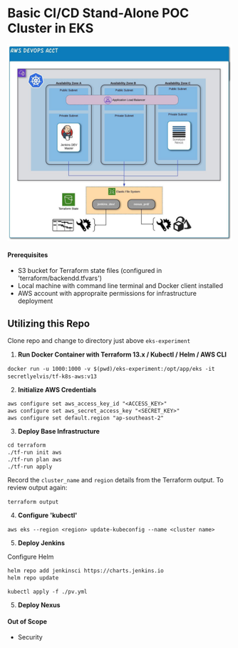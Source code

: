 # **Basic CI/CD Stand-Alone POC Cluster in EKS**

![Overview diagram](./images/Overview.jpeg)

#### Prerequisites
- S3 bucket for Terraform state files (configured in 'terraform/backendd.tfvars')
- Local machine with command line terminal and Docker client installed
- AWS account with appropraite permissions for infrastructure deployment
## **Utilizing this Repo**
Clone repo and change to directory just above `eks-experiment`
1. **Run Docker Container with Terraform 13.x / Kubectl / Helm / AWS CLI**

`docker run -u 1000:1000 -v $(pwd)/eks-experiment:/opt/app/eks -it secretlyelvis/tf-k8s-aws:v13`

2. **Initialize AWS Credentials**
```
aws configure set aws_access_key_id "<ACCESS_KEY>"
aws configure set aws_secret_access_key "<SECRET_KEY>"
aws configure set default.region "ap-southeast-2"
```
3. **Deploy Base Infrastructure**
```
cd terraform
./tf-run init aws
./tf-run plan aws
./tf-run apply
```
Record the `cluster_name` and `region` details from the Terraform output.  To review output again:

`terraform output`

4. **Configure 'kubectl'**

`aws eks --region <region> update-kubeconfig --name <cluster name>`

5. **Deploy Jenkins**

Configure Helm
```
helm repo add jenkinsci https://charts.jenkins.io
helm repo update
```

`kubectl apply -f ./pv.yml`



5. **Deploy Nexus**


#### Out of Scope
- Security